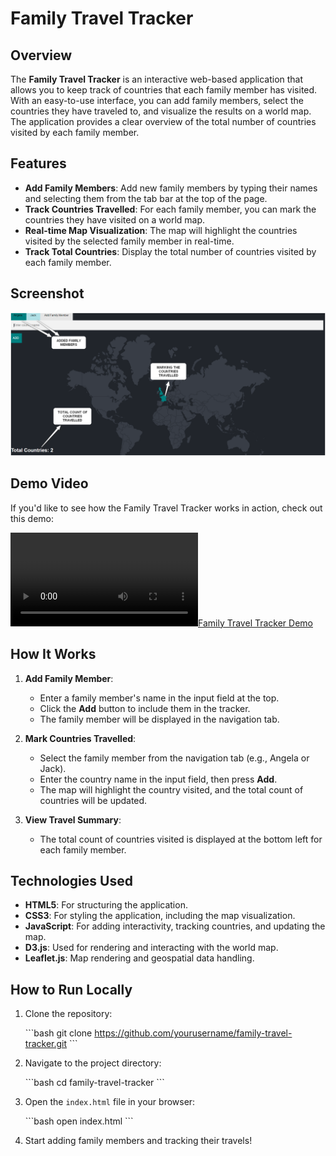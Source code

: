 
# Family Travel Tracker

## Overview

The **Family Travel Tracker** is an interactive web-based application that allows you to keep track of countries that each family member has visited. With an easy-to-use interface, you can add family members, select the countries they have traveled to, and visualize the results on a world map. The application provides a clear overview of the total number of countries visited by each family member.

## Features

- **Add Family Members**: Add new family members by typing their names and selecting them from the tab bar at the top of the page.
- **Track Countries Travelled**: For each family member, you can mark the countries they have visited on a world map.
- **Real-time Map Visualization**: The map will highlight the countries visited by the selected family member in real-time.
- **Track Total Countries**: Display the total number of countries visited by each family member.

## Screenshot

![Family Travel Tracker Screenshot](./assests/familytravel.png)

## Demo Video

If you'd like to see how the Family Travel Tracker works in action, check out this demo:

[![Family Travel Tracker Demo](./assests/travel.mp4)](./assests/travel.mp4)


## How It Works

1. **Add Family Member**: 
    - Enter a family member's name in the input field at the top.
    - Click the **Add** button to include them in the tracker.
    - The family member will be displayed in the navigation tab.
   
2. **Mark Countries Travelled**:
    - Select the family member from the navigation tab (e.g., Angela or Jack).
    - Enter the country name in the input field, then press **Add**.
    - The map will highlight the country visited, and the total count of countries will be updated.

3. **View Travel Summary**:
    - The total count of countries visited is displayed at the bottom left for each family member.
  
## Technologies Used

- **HTML5**: For structuring the application.
- **CSS3**: For styling the application, including the map visualization.
- **JavaScript**: For adding interactivity, tracking countries, and updating the map.
- **D3.js**: Used for rendering and interacting with the world map.
- **Leaflet.js**: Map rendering and geospatial data handling.

## How to Run Locally

1. Clone the repository:

   \`\`\`bash
   git clone https://github.com/yourusername/family-travel-tracker.git
   \`\`\`

2. Navigate to the project directory:

   \`\`\`bash
   cd family-travel-tracker
   \`\`\`

3. Open the `index.html` file in your browser:

   \`\`\`bash
   open index.html
   \`\`\`

4. Start adding family members and tracking their travels!
